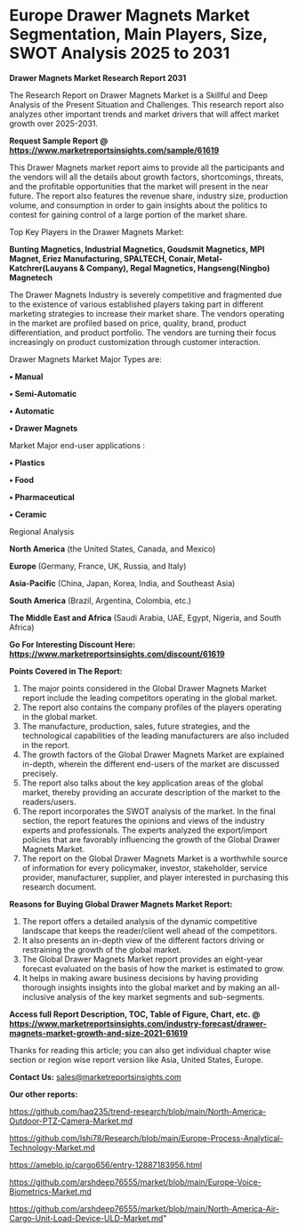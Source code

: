  # Europe Drawer Magnets Market Segmentation, Main Players, Size, SWOT Analysis 2025 to 2031

<strong>Drawer Magnets Market Research Report 2031</strong>

The Research Report on Drawer Magnets Market is a Skillful and Deep Analysis of the Present Situation and Challenges. This research report also analyzes other important trends and market drivers that will affect market growth over 2025-2031.

<strong>Request Sample Report @ <a href=https://www.marketreportsinsights.com/sample/61619>https://www.marketreportsinsights.com/sample/61619</a></strong>

This Drawer Magnets market report aims to provide all the participants and the vendors will all the details about growth factors, shortcomings, threats, and the profitable opportunities that the market will present in the near future. The report also features the revenue share, industry size, production volume, and consumption in order to gain insights about the politics to contest for gaining control of a large portion of the market share.

Top Key Players in the Drawer Magnets Market:

<strong>Bunting Magnetics, Industrial Magnetics, Goudsmit Magnetics, MPI Magnet, Eriez Manufacturing, SPALTECH, Conair, Metal-Katchrer(Lauyans & Company), Regal Magnetics, Hangseng(Ningbo) Magnetech</strong>

The Drawer Magnets Industry is severely competitive and fragmented due to the existence of various established players taking part in different marketing strategies to increase their market share. The vendors operating in the market are profiled based on price, quality, brand, product differentiation, and product portfolio. The vendors are turning their focus increasingly on product customization through customer interaction.

Drawer Magnets Market Major Types are:

<strong>• Manual

• Semi-Automatic

• Automatic

• Drawer Magnets</strong>

Market Major end-user applications :

<strong>• Plastics

• Food

• Pharmaceutical

• Ceramic</strong>

Regional Analysis

</u><strong><b>North America</b></strong> (the United States, Canada, and Mexico)

<strong><b>Europe </b></strong>(Germany, France, UK, Russia, and Italy)

<strong><b>Asia-Pacific</b></strong> (China, Japan, Korea, India, and Southeast Asia)

<strong><b>South America</b></strong> (Brazil, Argentina, Colombia, etc.)

<strong><b>The Middle East and Africa</b></strong> (Saudi Arabia, UAE, Egypt, Nigeria, and South Africa)

<strong>Go For Interesting Discount Here: <a href=https://www.marketreportsinsights.com/discount/61619>https://www.marketreportsinsights.com/discount/61619</a></strong>

<strong>Points Covered in The Report:</strong>
<ol>
  <li>The major points considered in the Global Drawer Magnets Market report include the leading competitors operating in the global market.</li>
  <li>The report also contains the company profiles of the players operating in the global market.</li>
  <li>The manufacture, production, sales, future strategies, and the technological capabilities of the leading manufacturers are also included in the report.</li>
  <li>The growth factors of the Global Drawer Magnets Market are explained in-depth, wherein the different end-users of the market are discussed precisely.</li>
  <li>The report also talks about the key application areas of the global market, thereby providing an accurate description of the market to the readers/users.</li>
  <li>The report incorporates the SWOT analysis of the market. In the final section, the report features the opinions and views of the industry experts and professionals. The experts analyzed the export/import policies that are favorably influencing the growth of the Global Drawer Magnets Market.</li>
  <li>The report on the Global Drawer Magnets Market is a worthwhile source of information for every policymaker, investor, stakeholder, service provider, manufacturer, supplier, and player interested in purchasing this research document.</li>
</ol>
<strong>Reasons for Buying Global Drawer Magnets Market Report:</strong>

<ol>
  <li>The report offers a detailed analysis of the dynamic competitive landscape that keeps the reader/client well ahead of the competitors.</li>
  <li>It also presents an in-depth view of the different factors driving or restraining the growth of the global market.</li>
  <li>The Global Drawer Magnets Market report provides an eight-year forecast evaluated on the basis of how the market is estimated to grow.</li>
  <li>It helps in making aware business decisions by having providing thorough insights insights into the global market and by making an all-inclusive analysis of the key market segments and sub-segments.</li>
</ol>
<strong>Access full Report Description, TOC, Table of Figure, Chart, etc. @ <a href=https://www.marketreportsinsights.com/industry-forecast/drawer-magnets-market-growth-and-size-2021-61619>https://www.marketreportsinsights.com/industry-forecast/drawer-magnets-market-growth-and-size-2021-61619</a></strong>


Thanks for reading this article; you can also get individual chapter wise section or region wise report version like Asia, United States, Europe.

<strong>Contact Us:</strong>
sales@marketreportsinsights.com

<strong>Our other reports:</strong>

<a href=https://github.com/haq235/trend-research/blob/main/North-America-Outdoor-PTZ-Camera-Market.md>https://github.com/haq235/trend-research/blob/main/North-America-Outdoor-PTZ-Camera-Market.md</a>

<a href=https://github.com/Ishi78/Research/blob/main/Europe-Process-Analytical-Technology-Market.md>https://github.com/Ishi78/Research/blob/main/Europe-Process-Analytical-Technology-Market.md</a>

<a href=https://ameblo.jp/cargo656/entry-12887183956.html>https://ameblo.jp/cargo656/entry-12887183956.html</a>

<a href=https://github.com/arshdeep76555/market/blob/main/Europe-Voice-Biometrics-Market.md>https://github.com/arshdeep76555/market/blob/main/Europe-Voice-Biometrics-Market.md</a>

<a href=https://github.com/arshdeep76555/market/blob/main/North-America-Air-Cargo-Unit-Load-Device-ULD-Market.md>https://github.com/arshdeep76555/market/blob/main/North-America-Air-Cargo-Unit-Load-Device-ULD-Market.md</a>"
